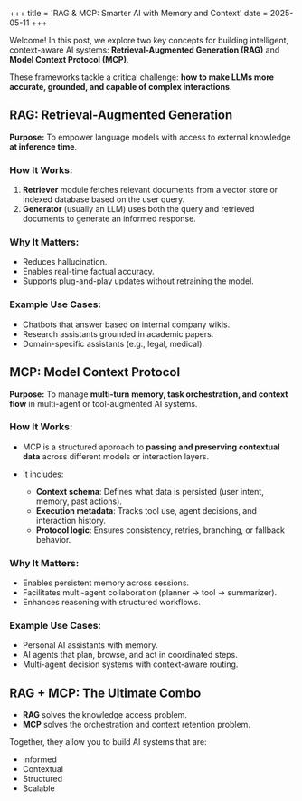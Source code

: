 +++
title = 'RAG & MCP: Smarter AI with Memory and Context'
date = 2025-05-11
+++


Welcome! In this post, we explore two key concepts for building intelligent, context-aware AI systems: **Retrieval-Augmented Generation (RAG)** and **Model Context Protocol (MCP)**.

These frameworks tackle a critical challenge: **how to make LLMs more accurate, grounded, and capable of complex interactions**.


## RAG: Retrieval-Augmented Generation

**Purpose:**
To empower language models with access to external knowledge **at inference time**.

### How It Works:

1. **Retriever** module fetches relevant documents from a vector store or indexed database based on the user query.
2. **Generator** (usually an LLM) uses both the query and retrieved documents to generate an informed response.

### Why It Matters:

* Reduces hallucination.
* Enables real-time factual accuracy.
* Supports plug-and-play updates without retraining the model.

### Example Use Cases:

* Chatbots that answer based on internal company wikis.
* Research assistants grounded in academic papers.
* Domain-specific assistants (e.g., legal, medical).


## MCP: Model Context Protocol

**Purpose:**
To manage **multi-turn memory, task orchestration, and context flow** in multi-agent or tool-augmented AI systems.

### How It Works:

* MCP is a structured approach to **passing and preserving contextual data** across different models or interaction layers.
* It includes:

  * **Context schema**: Defines what data is persisted (user intent, memory, past actions).
  * **Execution metadata**: Tracks tool use, agent decisions, and interaction history.
  * **Protocol logic**: Ensures consistency, retries, branching, or fallback behavior.

### Why It Matters:

* Enables persistent memory across sessions.
* Facilitates multi-agent collaboration (planner → tool → summarizer).
* Enhances reasoning with structured workflows.

### Example Use Cases:

* Personal AI assistants with memory.
* AI agents that plan, browse, and act in coordinated steps.
* Multi-agent decision systems with context-aware routing.


## RAG + MCP: The Ultimate Combo

* **RAG** solves the knowledge access problem.
* **MCP** solves the orchestration and context retention problem.

Together, they allow you to build AI systems that are:

* Informed
* Contextual
* Structured
* Scalable

